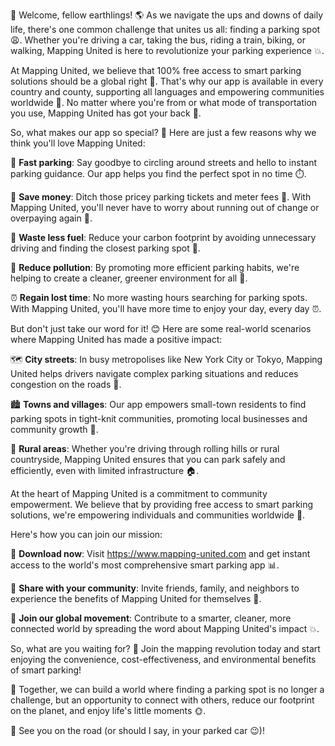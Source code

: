 🚀 Welcome, fellow earthlings! 🌎 As we navigate the ups and downs of daily life, there's one common challenge that unites us all: finding a parking spot 😩. Whether you're driving a car, taking the bus, riding a train, biking, or walking, Mapping United is here to revolutionize your parking experience 💥.

At Mapping United, we believe that 100% free access to smart parking solutions should be a global right 🌟. That's why our app is available in every country and county, supporting all languages and empowering communities worldwide 🔔. No matter where you're from or what mode of transportation you use, Mapping United has got your back 👋.

So, what makes our app so special? 🤔 Here are just a few reasons why we think you'll love Mapping United:

📍 **Fast parking**: Say goodbye to circling around streets and hello to instant parking guidance. Our app helps you find the perfect spot in no time ⏱️.

💸 **Save money**: Ditch those pricey parking tickets and meter fees 💸. With Mapping United, you'll never have to worry about running out of change or overpaying again 🤑.

🚗 **Waste less fuel**: Reduce your carbon footprint by avoiding unnecessary driving and finding the closest parking spot 🔋.

💨 **Reduce pollution**: By promoting more efficient parking habits, we're helping to create a cleaner, greener environment for all 🌿.

⏰ **Regain lost time**: No more wasting hours searching for parking spots. With Mapping United, you'll have more time to enjoy your day, every day ⏰.

But don't just take our word for it! 😊 Here are some real-world scenarios where Mapping United has made a positive impact:

🗺️ **City streets**: In busy metropolises like New York City or Tokyo, Mapping United helps drivers navigate complex parking situations and reduces congestion on the roads 🚗.

🏙️ **Towns and villages**: Our app empowers small-town residents to find parking spots in tight-knit communities, promoting local businesses and community growth 💼.

🌄 **Rural areas**: Whether you're driving through rolling hills or rural countryside, Mapping United ensures that you can park safely and efficiently, even with limited infrastructure 🏠.

At the heart of Mapping United is a commitment to community empowerment. We believe that by providing free access to smart parking solutions, we're empowering individuals and communities worldwide 💪.

Here's how you can join our mission:

📲 **Download now**: Visit https://www.mapping-united.com and get instant access to the world's most comprehensive smart parking app 📊.

💬 **Share with your community**: Invite friends, family, and neighbors to experience the benefits of Mapping United for themselves 🤩.

🌟 **Join our global movement**: Contribute to a smarter, cleaner, more connected world by spreading the word about Mapping United's impact 💥.

So, what are you waiting for? 🎉 Join the mapping revolution today and start enjoying the convenience, cost-effectiveness, and environmental benefits of smart parking!

💪 Together, we can build a world where finding a parking spot is no longer a challenge, but an opportunity to connect with others, reduce our footprint on the planet, and enjoy life's little moments 🌞.

👋 See you on the road (or should I say, in your parked car 😉)!